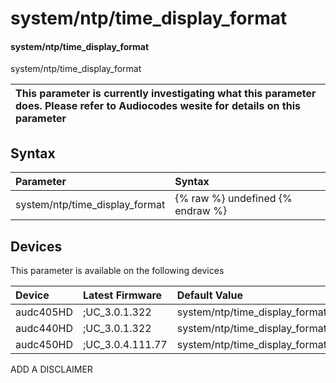 ﻿---
description: system/ntp/time_display_format
search:
    keywords: ['system','ntp','time_display_format']
---

# system/ntp/time_display_format

#### system/ntp/time_display_format

system/ntp/time_display_format


| This parameter is currently investigating what this parameter does. Please refer to Audiocodes wesite for details on this parameter | 
| :--- |

## Syntax
| Parameter | Syntax |
| :--- | :--- |
|system/ntp/time_display_format | {% raw %} undefined {% endraw %}|

## Devices
This parameter is available on the following devices

| Device | Latest Firmware | Default Value |
|:---|:---|:---|
| audc405HD | ;UC_3.0.1.322 | system/ntp/time_display_format=24HOUR 
| audc440HD | ;UC_3.0.1.322 | system/ntp/time_display_format=24HOUR 
| audc450HD | ;UC_3.0.4.111.77 | system/ntp/time_display_format=24HOUR 

ADD A DISCLAIMER
